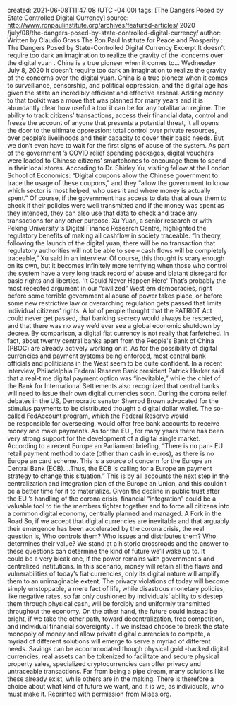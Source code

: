 created: 2021-06-08T11:47:08 (UTC -04:00)
tags: [The Dangers Posed by State Controlled Digital Currency]
source: http://www.ronpaulinstitute.org/archives/featured-articles/ 2020 /july/08/the-dangers-posed-by-state-controlled-digital-currency/
author: Written by
            Claudio Grass
The Ron Paul Institute for Peace and Prosperity : The Dangers Posed by State-Controlled Digital Currency
Excerpt
It doesn’t require too dark an imagination to realize the gravity of the  concerns over the digital yuan .  China  is a true pioneer when it comes to...
Wednesday  July  8,  2020
It doesn’t require too dark an imagination to realize the gravity of the concerns over the digital yuan.  China  is a true pioneer when it comes to surveillance, censorship, and political oppression, and the digital age has given the state an incredibly efficient and effective arsenal. Adding money to that toolkit was a move that was planned for many years and it is abundantly clear how useful a tool it can be for any totalitarian regime. The ability to track citizens’ transactions, access their financial data, control and freeze the account of anyone that presents a potential threat, it all opens the door to the ultimate oppression: total control over private resources, over people’s livelihoods and their capacity to cover their basic needs.
But we don’t even have to wait for the first signs of abuse of the system. As part of the  government ’s  COVID  relief spending packages, digital vouchers were loaded to  Chinese  citizens’ smartphones to encourage them to spend in their local stores. According to Dr. Shirley Yu, visiting fellow at the London School of Economics: “Digital coupons allow the  Chinese   government  to trace the usage of these coupons,” and they “allow the  government  to know which sector is most helped, who uses it and where money is actually spent.” Of course, if the  government  has access to data that allows them to check if their policies were well transmitted and if the money was spent as they intended, they can also use that data to check and trace any transactions for any other purpose.
Xu Yuan, a senior  research er with Peking  University ’s Digital Finance  Research  Centre, highlighted the regulatory benefits of making all cashflow in society traceable. “In theory, following the launch of the digital yuan, there will be no transaction that regulatory authorities will not be able to see – cash flows will be completely traceable,” Xu said in an interview. Of course, this thought is scary enough on its own, but it becomes infinitely more terrifying when those who control the system have a very long track record of abuse and blatant disregard for basic rights and liberties.
'It Could Never Happen Here'
That’s probably the most repeated argument in our “civilized”  West ern democracies, right before some terrible  government al abuse of power takes place, or before some new restrictive law or overarching regulation gets passed that limits individual citizens’ rights. A lot of people thought that the PATRIOT Act could never get passed, that banking secrecy would always be respected, and that there was no way we’d ever see a global economic shutdown by decree. By comparison, a digital fiat currency is not really that farfetched. In fact, about twenty central banks apart from the People's Bank of  China  (PBOC) are already actively working on it. As for the possibility of digital currencies and payment systems being enforced, most central bank officials and politicians in the  West  seem to be quite confident.
In a recent interview, Philadelphia Federal Reserve Bank president Patrick Harker said that a real-time digital payment option was “inevitable,” while the chief of the Bank for International Settlements also recognized that central banks will need to issue their own digital currencies soon. During the corona relief debates in the US, Democratic senator Sherrod Brown advocated for the stimulus payments to be distributed thought a digital dollar wallet. The so-called FedAccount program, which the Federal Reserve would be responsible for overseeing, would offer free bank accounts to receive money and make payments.
As for the  EU , for many years there has been very strong support for the development of a digital single market. According to a recent  Europe an Parliament briefing, “There is no pan- EU  retail payment method to date (other than cash in euros), as there is no  Europe an card scheme. This is a source of concern for the  Europe an Central Bank (ECB)….Thus, the ECB is calling for a  Europe an payment strategy to change this situation.” This is by all accounts the next step in the centralization and integration plan of the  Europe an Union, and this couldn’t be a better time for it to materialize. Given the decline in public trust after the  EU ’s handling of the corona crisis, financial “integration” could be a valuable tool to tie the members tighter together and to force all citizens into a common digital economy, centrally planned and managed.
A Fork in the Road
So, if we accept that digital currencies are inevitable and that arguably their emergence has been accelerated by the corona crisis, the real question is, Who controls them? Who issues and distributes them? Who determines their value? We stand at a historic crossroads and the answer to these questions can determine the kind of future we’ll wake up to. It could be a very bleak one, if the power remains with  government s and centralized institutions. In this scenario, money will retain all the flaws and vulnerabilities of today’s fiat currencies, only its digital nature will amplify them to an unimaginable extent. The privacy violations of today will become simply unstoppable, a mere fact of life, while disastrous monetary policies, like negative rates, so far only cushioned by individuals’ ability to sidestep them through physical cash, will be forcibly and uniformly transmitted throughout the economy.
On the other hand, the future could instead be bright, if we take the other path, toward decentralization, free competition, and individual financial  sovereignty . If we instead choose to break the state monopoly of money and allow private digital currencies to compete, a myriad of different solutions will emerge to serve a myriad of different needs. Savings can be accommodated though physical  gold -backed digital currencies, real assets can be tokenized to facilitate and secure physical  property  sales, specialized cryptocurrencies can offer privacy and untraceable transactions. Far from being a pipe dream, many solutions like these already exist, while others are in the making. There is therefore a choice about what kind of future we want, and it is we, as individuals, who must make it.
Reprinted with permission from Mises.org.
